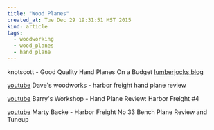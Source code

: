 ```yaml
---
title: "Wood Planes"
created_at: Tue Dec 29 19:31:51 MST 2015
kind: article
tags:
  - woodworking
  - wood_planes
  - hand_plane
---
```


knotscott - Good Quality Hand Planes On a Budget <a href="http://lumberjocks.com/knotscott/blog/14523" target="_blank">lumberjocks blog</a>


<a href="https://www.youtube.com/watch?v=6PEv4lh43L0" target="_blank">youtube</a>
Dave's woodworks - harbor freight hand plane review

<a href="https://www.youtube.com/watch?v=uj0bsrtfZ5s" target="_blank">youtube</a>
Barry's Workshop - Hand Plane Review: Harbor Freight #4

<a href="https://www.youtube.com/watch?v=5ubcNB9ZChY" target="_blank">youtube</a>
Marty Backe - Harbor Freight No 33 Bench Plane Review and Tuneup



<!--
html boilerplate
<a href="" target="_blank"></a>
<img src="" width="400px">
-->

